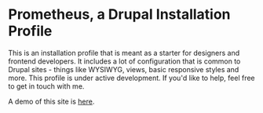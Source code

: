 # Prometheus, a Drupal Installation Profile
This is an installation profile that is meant as a starter for designers and frontend developers. It includes a lot of configuration that is common to Drupal sites - things like WYSIWYG, views, basic responsive styles and more. This profile is under active development. If you'd like to help, feel free to get in touch with me.

A demo of this site is [here](http://dev-prometheus.gotpantheon.com/).
